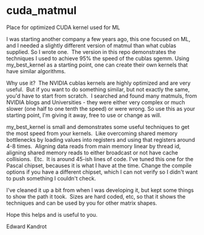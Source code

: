 # cuda_matmul
Place for optimized CUDA kernel used for ML

I was starting another company a few years ago, this one focused on ML, and I needed a slightly different version of matmul than what cublas
supplied.  So I wrote one.  The version in this repo demonstrates the techniques I used to achieve 95% the speed of the cublas sgemm.
Using my_best_kernel as a starting point, one can create their own kernels that have similar algorithms.

Why use it?  The NVIDIA cublas kernels are highly optimized and are very useful.  But if you want to do something similar, but
not exactly the same, you'd have to start from scratch.  I searched and found many matmuls, from NVIDIA blogs and Universities -
they were either very complex or much slower (one half to one tenth the speed) or were wrong. So use this as your starting point,
I'm giving it away, free to use or change as will.

my_best_kernel is small and demonstrates some useful techniques to get the most speed from your kernels.  Like overcoming shared
memory bottlenecks by loading values into registers and using that registers around 4-8 times.  Aligning data reads from main memory
linear by thread id, aligning shared memory reads to either broadcast or not have cache collisions.  Etc.  It is around 45-ish lines
of code.  I've tuned this one for the Pascal chipset, becauses it is what I have at the time.  Change the compile options if you have
a different chipset, which I can not verify so I didn't want to push something I couldn't check.

I've cleaned it up a bit from when I was developing it, but kept some things to show the path it took.  Sizes are hard coded, etc,
so that it shows the techniques and can be used by you for other matrix shapes.

Hope this helps and is useful to you.

Edward Kandrot
